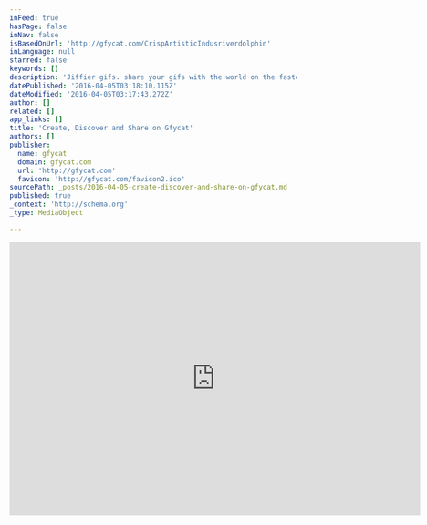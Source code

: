 ```yaml
---
inFeed: true
hasPage: false
inNav: false
isBasedOnUrl: 'http://gfycat.com/CrispArtisticIndusriverdolphin'
inLanguage: null
starred: false
keywords: []
description: 'Jiffier gifs. share your gifs with the world on the fastest gif hosting platform. Yes to playback controls, No to size limits!'
datePublished: '2016-04-05T03:18:10.115Z'
dateModified: '2016-04-05T03:17:43.272Z'
author: []
related: []
app_links: []
title: 'Create, Discover and Share on Gfycat'
authors: []
publisher:
  name: gfycat
  domain: gfycat.com
  url: 'http://gfycat.com'
  favicon: 'http://gfycat.com/favicon2.ico'
sourcePath: _posts/2016-04-05-create-discover-and-share-on-gfycat.md
published: true
_context: 'http://schema.org'
_type: MediaObject

---
```

<iframe src="http://cdn.embedly.com/widgets/media.html?src=https%3A%2F%2Fthumbs.gfycat.com%2FCrispArtisticIndusriverdolphin-mobile.mp4&amp;src_secure=1&amp;url=http%3A%2F%2Fgfycat.com%2FCrispArtisticIndusriverdolphin&amp;image=https%3A%2F%2Fthumbs.gfycat.com%2FCrispArtisticIndusriverdolphin-thumb100.jpg&amp;key=b7d04c9b404c499eba89ee7072e1c4f7&amp;type=video%2Fmp4&amp;schema=gfycat" width="720" height="480" scrolling="no" frameborder="0" allowfullscreen="allowfullscreen" style=""></iframe>